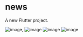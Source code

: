 # news

A new Flutter project.

![image](https://github.com/RecepDev/news/assets/84552102/e5818866-f730-408e-9b9d-7ce07f9646df), ![image](https://github.com/RecepDev/news/assets/84552102/94f7454d-f616-42c4-9705-7e3919eca68f)
 ![image](https://github.com/RecepDev/news/assets/84552102/5a1569b2-2b12-4568-a1a3-2e5029e1c858) ![image](https://github.com/RecepDev/news/assets/84552102/59af8bd3-3919-4a58-8c43-7c43c5775838)





